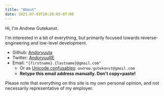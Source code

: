 ```yaml
---
title: "About"
date: 2021-07-03T20:28:03-07:00
---
```


Hi, I'm Andrew Gutekanst.

I'm interested in a bit of everything, but primarily focused towards reverse-engineering and low-level development.

* Github: <a href="https://github.com/Andoryuuta">Andoryuuta</a>
* Twitter: <a href="https://twitter.com/AndoryuuRE">AndoryuuRE</a>
* Email: `"{firstname}.{lastname}@gmail.com"`
    * Or as [Unicode confusables](https://util.unicode.org/UnicodeJsps/confusables.jsp): `ɑոԁrеɯ.ɡυtekɑոѕt@ɡmɑil.com`
    * **Retype this email address manually. Don't copy+paste!**

Please note that everything on this site is my own personal opinion, and not necessarily representative of my employer.